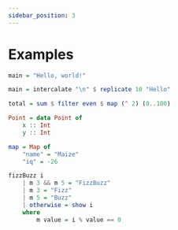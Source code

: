 ```yaml
---
sidebar_position: 3
---
```


# Examples

```haskell title="Hello, world!"
main = "Hello, world!"
```

```haskell title="Hello, ten times"
main = intercalate "\n" $ replicate 10 "Hello"
```

```haskell title="Sum of even squares"
total = sum $ filter even $ map (^ 2) (0..100)
```

```haskell title="2d point type"
Point = data Point of
    x :: Int
    y :: Int
```

```haskell title="Map creation"
map = Map of
    "name" = "Maize"
    "iq" = -26
```

```haskell title="FizzBuzz"
fizzBuzz i
    | m 3 && m 5 = "FizzBuzz"
    | m 3 = "Fizz"
    | m 5 = "Buzz"
    | otherwise = show i
    where
        m value = i % value == 0
```
